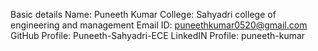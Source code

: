 Basic details
Name: Puneeth Kumar
College: Sahyadri college of engineering and management 
Email ID: puneethkumar0520@gmail.com
GitHub Profile: Puneeth-Sahyadri-ECE 
LinkedIN Profile: puneeth-kumar
